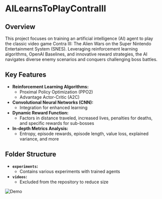 # AILearnsToPlayContraIII

## Overview

This project focuses on training an artificial intelligence (AI) agent to play the classic video game Contra III: The Alien Wars on the Super Nintendo Entertainment System (SNES). Leveraging reinforcement learning algorithms, OpenAI Baselines, and innovative reward strategies, the AI navigates diverse enemy scenarios and conquers challenging boss battles.

## Key Features

- **Reinforcement Learning Algorithms:**
  - Proximal Policy Optimization (PPO2)
  - Advantage Actor-Critic (A2C)
- **Convolutional Neural Networks (CNN):**
  - Integration for enhanced learning
- **Dynamic Reward Function:**
  - Factors in distance traveled, increased lives, penalties for deaths, and specific rewards for sub-bosses
- **In-depth Metrics Analysis:**
  - Entropy, episode rewards, episode length, value loss, explained variance, and more

## Folder Structure

- **`experiments`:**
  - Contains various experiments with trained agents
- **`videos`:**
  - Excluded from the repository to reduce size

![Demo](demo.gif)
